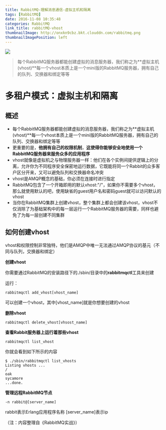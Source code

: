 ```yaml
---
title: RabbitMQ-理解消息通信-虚拟主机和隔离
tags: [RabbitMQ]
date: 2016-11-08 10:35:48
categories: RabbitMQ
link_title: rabbitMQ-vhost
thumbnailImage: http://onxkn9cbz.bkt.clouddn.com/rabbitmq.png
thumbnailImagePosition: left
---
```

<!-- toc -->
<!-- more -->
![](http://onxkn9cbz.bkt.clouddn.com/rabbitmq.png)

> 每个RabbitMQ服务器都能创建虚拟的消息服务器，我们称之为**虚拟主机(vhost)**每一个vhost本质上是一个mini版的RabbitMQ服务器，拥有自己的队列、交换器和绑定等等


# 多租户模式：虚拟主机和隔离

## 概述
- 每个RabbitMQ服务器都能创建虚拟的消息服务器，我们称之为**虚拟主机(vhost)**每一个vhost本质上是一个mini版的RabbitMQ服务器，拥有自己的队列、交换器和绑定等等
- 更重要的是，**他拥有自己的权限机制**，**这使得你能够安全地使用一个RabbitMQ服务器来服务众多的应用程序**
- vhost就像是虚拟机之与物理服务器一样：他们在各个实例间提供逻辑上的分离，允许你为不同程序安全保密地运行数据，它既能将同一个Rabbit的众多客户区分开来，又可以避免队列和交换器命名冲突
- vhost是AMQP概念的基础，你必须在连接时进行指定
- RabbitMQ包含了一个开箱即用的默认vhost:"/"，如果你不需要多个vhost，那么就使用默认的吧，使用缺省的guest用户名和密码guest就可以访问默认的vhost
- 当你在RabbitMQ集群上创建vhost，整个集群上都会创建该vhost，vhost不仅消除了为基础架构中的每一层运行一个RabbitMQ服务器的需要，同样也避免了为每一层创建不同集群

## 如何创建vhost
vhost和权限控制非常独特，他们是AMQP中唯一无法通过AMQP协议的基元（不同与队列，交换器和绑定）

**创建vhost**

你需要通过RabbitMQ的安装路径下的./sbin/目录中的**rabbitmqctl**工具来创建

运行：

```
rabbitmqctl add_vhost[vhost_name]
```
可以创建一个vhost，其中[vhost_name]就是你想要创建的vhost

**删除vhost**

```
rabbitmqctl delete_vhost[vhsost_name]
```
**查看Rabbit服务器上运行着那些vhost**

```
rabbitmqctl list_vhost
```
你就会看到如下所示的内容

```
$ ./sbin/rabbitmqctl list_vhosts
Listing vhosts ...
/
oak
sycamore
...done.
```

**管理远程RabbitMQ节点**

```
-n rabbit@[server_name]
```
rabbit表示Erlang应用程序名称
[server_name]表示ip

（注：内容整理自《RabbitMQ实战》）











